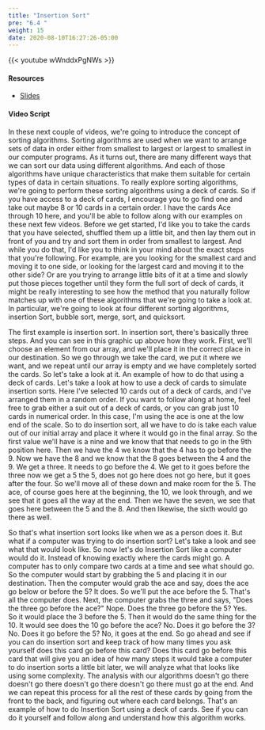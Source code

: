 ```yaml
---
title: "Insertion Sort"
pre: "6.4 "
weight: 15
date: 2020-08-10T16:27:26-05:00
---
```


{{< youtube wWnddxPgNWs >}}

#### Resources

* [Slides](../slides/6-Algorithms.pdf)

#### Video Script

In these next couple of videos, we're going to introduce the concept of sorting algorithms. Sorting algorithms are used when we want to arrange sets of data in order either from smallest to largest or largest to smallest in our computer programs. As it turns out, there are many different ways that we can sort our data using different algorithms. And each of those algorithms have unique characteristics that make them suitable for certain types of data in certain situations. To really explore sorting algorithms, we're going to perform these sorting algorithms using a deck of cards. So if you have access to a deck of cards, I encourage you to go find one and take out maybe 8 or 10 cards in a certain order. I have the cards Ace through 10 here, and you'll be able to follow along with our examples on these next few videos. Before we get started, I'd like you to take the cards that you have selected, shuffled them up a little bit, and then lay them out in front of you and try and sort them in order from smallest to largest. And while you do that, I'd like you to think in your mind about the exact steps that you're following. For example, are you looking for the smallest card and moving it to one side, or looking for the largest card and moving it to the other side? Or are you trying to arrange little bits of it at a time and slowly put those pieces together until they form the full sort of deck of cards, it might be really interesting to see how the method that you naturally follow matches up with one of these algorithms that we're going to take a look at. In particular, we're going to look at four different sorting algorithms, insertion Sort, bubble sort, merge, sort, and quicksort. 

The first example is insertion sort. In insertion sort, there's basically three steps. And you can see in this graphic up above how they work. First, we'll choose an element from our array, and we'll place it in the correct place in our destination. So we go through we take the card, we put it where we want, and we repeat until our array is empty and we have completely sorted the cards. So let's take a look at it. An example of how to do that using a deck of cards. Let's take a look at how to use a deck of cards to simulate insertion sorts. Here I've selected 10 cards out of a deck of cards, and I've arranged them in a random order. If you want to follow along at home, feel free to grab either a suit out of a deck of cards, or you can grab just 10 cards in numerical order. In this case, I'm using the ace is one at the low end of the scale. So to do insertion sort, all we have to do is take each value out of our initial array and place it where it would go in the final array. So the first value we'll have is a nine and we know that that needs to go in the 9th position here. Then we have the 4 we know that the 4 has to go before the 9. Now we have the 8 and we know that the 8 goes between the 4 and the 9. We get a three. It needs to go before the 4. We get to it goes before the three now we get a 5 the 5, does not go here does not go here, but it goes after the four. So we'll move all of these down and make room for the 5. The ace, of course goes here at the beginning, the 10, we look through, and we see that it goes all the way at the end. Then we have the seven, we see that goes here between the 5 and the 8. And then likewise, the sixth would go there as well. 

So that's what insertion sort looks like when we as a person does it. But what if a computer was trying to do insertion sort? Let's take a look and see what that would look like. So now let's do Insertion Sort like a computer would do it. Instead of knowing exactly where the cards might go. A computer has to only compare two cards at a time and see what should go. So the computer would start by grabbing the 5 and placing it in our destination. Then the computer would grab the ace and say, does the ace go below or before the 5? It does. So we'll put the ace before the 5. That's all the computer does. Next, the computer grabs the three and says, "Does the three go before the ace?" Nope. Does the three go before the 5? Yes. So it would place the 3 before the 5. Then it would do the same thing for the 10. It would see does the 10 go before the ace? No. Does it go before the 3? No. Does it go before the 5? No, it goes at the end. So go ahead and see if you can do insertion sort and keep track of how many times you ask yourself does this card go before this card? Does this card go before this card that will give you an idea of how many steps it would take a computer to do insertion sorts a little bit later, we will analyze what that looks like using some complexity. The analysis with our algorithms doesn't go there doesn't go there doesn't go there doesn't go there must go at the end. And we can repeat this process for all the rest of these cards by going from the front to the back, and figuring out where each card belongs. That's an example of how to do Insertion Sort using a deck of cards. See if you can do it yourself and follow along and understand how this algorithm works.